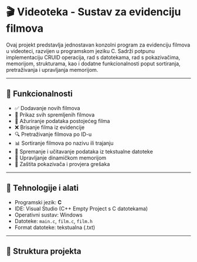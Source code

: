 # 🎬 Videoteka - Sustav za evidenciju filmova

Ovaj projekt predstavlja jednostavan konzolni program za evidenciju filmova u videoteci, razvijen u programskom jeziku C. Sadrži potpunu implementaciju CRUID operacija, rad s datotekama, rad s pokazivačima, memorijom, strukturama, kao i dodatne funkcionalnosti poput sortiranja, pretraživanja i upravljanja memorijom.

---

## 🧩 Funkcionalnosti

- ✅ Dodavanje novih filmova
- 📜 Prikaz svih spremljenih filmova
- 🔁 Ažuriranje podataka postojećeg filma
- ❌ Brisanje filma iz evidencije
- 🔍 Pretraživanje filmova po ID-u
- 📊 Sortiranje filmova po nazivu ili trajanju
- 💾 Spremanje i učitavanje podataka iz tekstualne datoteke
- 🧠 Upravljanje dinamičkom memorijom
- 🔐 Zaštita pokazivača i provjera grešaka

---

## 🧪 Tehnologije i alati

- Programski jezik: **C**
- IDE: Visual Studio (C++ Empty Project s C datotekama)
- Operativni sustav: Windows
- Datoteke: `main.c`, `film.c`, `film.h`
- Format datoteke: tekstualna (.txt)

---

## 📂 Struktura projekta

